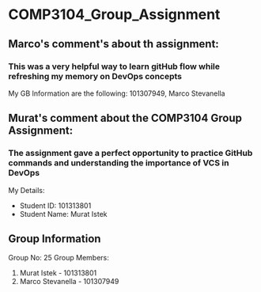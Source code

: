 # COMP3104_Group_Assignment

## Marco's comment's about th assignment:

### This was a very helpful way to learn gitHub flow while refreshing my memory on DevOps concepts

My GB Information are the following: 101307949, Marco Stevanella


## Murat's comment about the COMP3104 Group Assignment:

### The assignment gave a perfect opportunity to practice GitHub commands and understanding the importance of VCS in DevOps

My Details:
- Student ID: 101313801
- Student Name: Murat Istek


## Group Information
Group No: 25
Group Members:
1. Murat Istek - 101313801
2. Marco Stevanella - 101307949